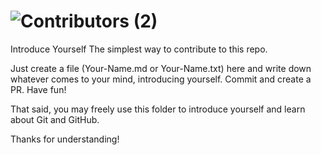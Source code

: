 # ![Contributors (2)](https://user-images.githubusercontent.com/63253596/104215422-58b53000-53fe-11eb-8e7d-542d5dfc4710.png)
Introduce Yourself The simplest way to contribute to this repo.

Just create a file (Your-Name.md or Your-Name.txt) here and write down whatever comes to your mind, introducing yourself. Commit and create a PR. Have fun!

That said, you may freely use this folder to introduce yourself and learn about Git and GitHub.

Thanks for understanding!
